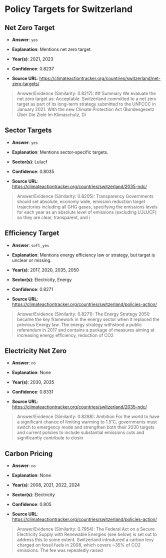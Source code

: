 # Policy Targets for Switzerland


## Net Zero Target

- **Answer**: `yes`

- **Explanation**: Mentions net zero target.

- **Year(s)**: 2021, 2023

- **Confidence**: 0.8237

- **Source URL**: https://climateactiontracker.org/countries/switzerland/net-zero-targets/

> Answer/Evidence (Similarity: 0.8217): ## Summary   We evaluate the net zero target as: Acceptable. Switzerland committed to a net zero target as part of its long-term strategy submitted to the UNFCCC in January 2021. With the new Climate Protection Act (Bundesgesetz Über Die Ziele Im Klimaschutz, Di


## Sector Targets

- **Answer**: `yes`

- **Explanation**: Mentions sector-specific targets.

- **Sector(s)**: Lulucf

- **Confidence**: 0.8035

- **Source URL**: https://climateactiontracker.org/countries/switzerland/2035-ndc/

> Answer/Evidence (Similarity: 0.8205): Transparency   Governments should set absolute, economy wide, emission reduction target trajectories including all GHG gases, specifying the emissions levels for each year as an absolute level of emissions (excluding LULUCF) so they are clear, transparent, and i


## Efficiency Target

- **Answer**: `soft_yes`

- **Explanation**: Mentions energy efficiency law or strategy, but target is unclear or missing.

- **Year(s)**: 2017, 2020, 2035, 2050

- **Sector(s)**: Electricity, Energy

- **Confidence**: 0.8271

- **Source URL**: https://climateactiontracker.org/countries/switzerland/policies-action/

> Answer/Evidence (Similarity: 0.8271): The Energy Strategy 2050 became the key framework in the energy sector when it replaced the previous Energy law. The energy strategy withstood a public referendum in 2017 and contains a package of measures aiming at increasing energy efficiency, reduction of CO2


## Electricity Net Zero

- **Answer**: `no`

- **Explanation**: None

- **Year(s)**: 2030, 2035

- **Confidence**: 0.8331

- **Source URL**: https://climateactiontracker.org/countries/switzerland/2035-ndc/

> Answer/Evidence (Similarity: 0.8288): Ambition   For the world to have a significant chance of limiting warming to 1.5˚C, governments must switch to emergency mode and strengthen both their 2030 targets and current policies to include substantial emissions cuts and significantly contribute to closin


## Carbon Pricing

- **Answer**: `no`

- **Explanation**: None

- **Year(s)**: 2008, 2021, 2022, 2024

- **Sector(s)**: Electricity

- **Confidence**: 0.805

- **Source URL**: https://climateactiontracker.org/countries/switzerland/policies-action/

> Answer/Evidence (Similarity: 0.7954): The Federal Act on a Secure Electricity Supply with Renewable Energies (see below) is set out to address this to some extent. Switzerland introduced a carbon levy charged on fossil fuels in 2008, which covers ~35% of CO2 emissions. The fee was repeatedly raised 
